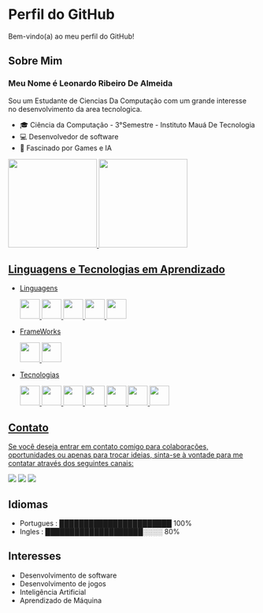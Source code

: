 # Perfil do GitHub

Bem-vindo(a) ao meu perfil do GitHub! 

## Sobre Mim

### Meu Nome é Leonardo Ribeiro De Almeida
Sou um Estudante de Ciencias Da Computação com um grande interesse no desenvolvimento da area tecnologica.

- 🎓 Ciência da Computação - 3°Semestre - Instituto Mauá De Tecnologia 
- 💻 Desenvolvedor de software
- 🤖 Fascinado por Games e IA 

<div>
<a href="https://github.com/TheRibeiro">
<img height="180em" src="https://github-readme-stats.vercel.app/api/top-langs/?username=TheRibeiro&layout=compact&langs_count=7&theme=dracula"/>
<img height="180em" src="https://github-readme-stats.vercel.app/api?username=TheRibeiro&show_icons=true&theme=dracula&include_all_commits=true&count_private=true"/>
</div>
  
  ## Linguagens e Tecnologias em Aprendizado

- Linguagens 
  
  <img src="https://cdn.jsdelivr.net/gh/devicons/devicon/icons/java/java-original.svg" width="40" height="40"/> <img src="https://cdn.jsdelivr.net/gh/devicons/devicon/icons/python/python-original.svg" width="40" height="40" /> <img src="https://cdn.jsdelivr.net/gh/devicons/devicon/icons/html5/html5-original.svg" width="40" height="40" /> 
          <img src="https://cdn.jsdelivr.net/gh/devicons/devicon/icons/css3/css3-original.svg" width="40" height="40" /> 
              <img src="https://cdn.jsdelivr.net/gh/devicons/devicon/icons/javascript/javascript-original.svg" width="40" height="40" />
          
- FrameWorks
  
   <img src="https://cdn.jsdelivr.net/gh/devicons/devicon/icons/react/react-original.svg" width="40" height="40" />   <img src="https://cdn.jsdelivr.net/gh/devicons/devicon/icons/bootstrap/bootstrap-original.svg" width="40" height="40" />
  
- Tecnologias
  
  <img src="https://cdn.jsdelivr.net/gh/devicons/devicon/icons/git/git-original.svg" width="40" height="40" />          <img src="https://cdn.jsdelivr.net/gh/devicons/devicon/icons/mysql/mysql-original.svg" width="40" height="40" /> 
            <img src="https://cdn.jsdelivr.net/gh/devicons/devicon/icons/wordpress/wordpress-plain.svg"
           width="40" height="40"  />
            <img src="https://cdn.jsdelivr.net/gh/devicons/devicon/icons/canva/canva-original.svg" width="40" height="40" />
            <img src="https://cdn.jsdelivr.net/gh/devicons/devicon/icons/filezilla/filezilla-plain.svg" width="40" height="40" />
            <img src="https://cdn.jsdelivr.net/gh/devicons/devicon/icons/windows8/windows8-original.svg" width="40" height="40" />   <img src="https://cdn.jsdelivr.net/gh/devicons/devicon/icons/anaconda/anaconda-original.svg" width="40" height="40" />
  
            
          
          
  






## Contato

Se você deseja entrar em contato comigo para colaborações, oportunidades ou apenas para trocar ideias, sinta-se à vontade para me contatar através dos seguintes canais:

<div>
<a href="https://www.instagram.com/ribeiro_le0/" target="_blank"><img src="https://img.shields.io/badge/-Instagram-%23E4405F?style=for-the-badge&logo=instagram&logoColor=white" target="_blank"></a>
<a href = "mailto:ribeirooalmeida@hotmail.com"><img src="https://img.shields.io/badge/Gmail-D14836?style=for-the-badge&logo=gmail&logoColor=white" target="_blank"></a>
<a href="https://www.linkedin.com/in/leonardo-ribeiro-27509a271/" target="_blank"><img src="https://img.shields.io/badge/-LinkedIn-%230077B5?style=for-the-badge&logo=linkedin&logoColor=white" target="_blank"></a>   
</div>

## Idiomas



- Portugues : ███████████████████████ 100%
- Ingles : ████████████████████░░░░ 80%


## Interesses

- Desenvolvimento de software
- Desenvolvimento de jogos 
- Inteligência Artificial
- Aprendizado de Máquina

